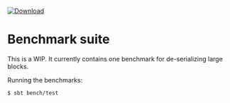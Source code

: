 [ ![Download](https://api.bintray.com/packages/bitcoin-s/bitcoin-s-core/bitcoin-s-bench/images/download.svg) ](https://bintray.com/bitcoin-s/bitcoin-s-core/bitcoin-s-bench/_latestVersion)

# Benchmark suite

This is a WIP. It currently contains one benchmark for de-serializing large blocks.

Running the benchmarks:

```
$ sbt bench/test
```
